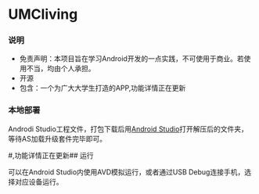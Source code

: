 # UMCliving

### 说明

* 免责声明：本项目旨在学习Android开发的一点实践，不可使用于商业。若使用不当，均由个人承担。
* 开源
* 包含：一个为广大大学生打造的APP,功能详情正在更新

### 本地部署  

Androdi Studio工程文件，打包下载后用[Android Studio](https://developer.android.com/studio/index.html)打开解压后的文件夹，等待AS加载升级套件完毕即可。

#,功能详情正在更新## 运行  

可以在Android Studio内使用AVD模拟运行，或者通过USB Debug连接手机，选择对应设备运行。
